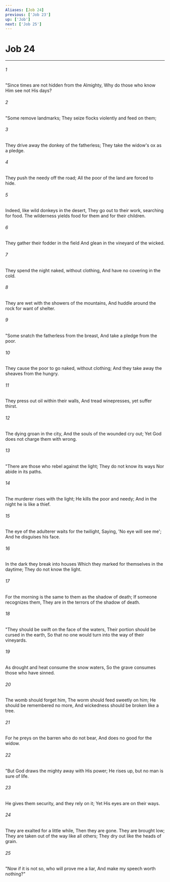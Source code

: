 ```yaml
---
Aliases: [Job 24]
previous: ['Job 23']
up: ['Job']
next: ['Job 25']
---
```

# Job 24

***


###### 1 
"Since times are not hidden from the Almighty, Why do those who know Him see not His days? 

###### 2 
"Some remove landmarks; They seize flocks violently and feed on them; 

###### 3 
They drive away the donkey of the fatherless; They take the widow's ox as a pledge. 

###### 4 
They push the needy off the road; All the poor of the land are forced to hide. 

###### 5 
Indeed, like wild donkeys in the desert, They go out to their work, searching for food. The wilderness yields food for them and for their children. 

###### 6 
They gather their fodder in the field And glean in the vineyard of the wicked. 

###### 7 
They spend the night naked, without clothing, And have no covering in the cold. 

###### 8 
They are wet with the showers of the mountains, And huddle around the rock for want of shelter. 

###### 9 
"Some snatch the fatherless from the breast, And take a pledge from the poor. 

###### 10 
They cause the poor to go naked, without clothing; And they take away the sheaves from the hungry. 

###### 11 
They press out oil within their walls, And tread winepresses, yet suffer thirst. 

###### 12 
The dying groan in the city, And the souls of the wounded cry out; Yet God does not charge them with wrong. 

###### 13 
"There are those who rebel against the light; They do not know its ways Nor abide in its paths. 

###### 14 
The murderer rises with the light; He kills the poor and needy; And in the night he is like a thief. 

###### 15 
The eye of the adulterer waits for the twilight, Saying, 'No eye will see me'; And he disguises his face. 

###### 16 
In the dark they break into houses Which they marked for themselves in the daytime; They do not know the light. 

###### 17 
For the morning is the same to them as the shadow of death; If someone recognizes them, They are in the terrors of the shadow of death. 

###### 18 
"They should be swift on the face of the waters, Their portion should be cursed in the earth, So that no one would turn into the way of their vineyards. 

###### 19 
As drought and heat consume the snow waters, So the grave consumes those who have sinned. 

###### 20 
The womb should forget him, The worm should feed sweetly on him; He should be remembered no more, And wickedness should be broken like a tree. 

###### 21 
For he preys on the barren who do not bear, And does no good for the widow. 

###### 22 
"But God draws the mighty away with His power; He rises up, but no man is sure of life. 

###### 23 
He gives them security, and they rely on it; Yet His eyes are on their ways. 

###### 24 
They are exalted for a little while, Then they are gone. They are brought low; They are taken out of the way like all others; They dry out like the heads of grain. 

###### 25 
"Now if it is not so, who will prove me a liar, And make my speech worth nothing?"
